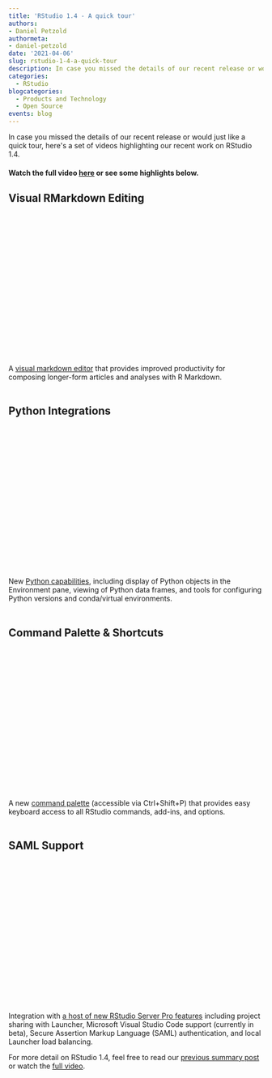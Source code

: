 ```yaml
---
title: 'RStudio 1.4 - A quick tour'
authors: 
- Daniel Petzold
authormeta:
- daniel-petzold
date: '2021-04-06'
slug: rstudio-1-4-a-quick-tour
description: In case you missed the details of our recent release or would just like a quick tour, here's a set of videos highlighting our recent work on RStudio 1.4.
categories:
  - RStudio
blogcategories:
  - Products and Technology
  - Open Source
events: blog
---
```


In case you missed the details of our recent release or would just like a quick tour, here's a set of videos highlighting our recent work on RStudio 1.4.

<h4>Watch the full video <a href="https://www.youtube.com/watch?v=SdMPh5uphO0" target="_blank" rel="noopener noreferrer">here</a> or see some highlights below.</h4>

## Visual RMarkdown Editing

<script src="https://fast.wistia.com/embed/medias/zuepig0pyb.jsonp" async></script><script src="https://fast.wistia.com/assets/external/E-v1.js" async></script><div class="wistia_responsive_padding" style="padding:56.25% 0 0 0;position:relative;"><div class="wistia_responsive_wrapper" style="height:100%;left:0;position:absolute;top:0;width:100%;"><div class="wistia_embed wistia_async_zuepig0pyb videoFoam=true" style="height:100%;position:relative;width:100%"><div class="wistia_swatch" style="height:100%;left:0;opacity:0;overflow:hidden;position:absolute;top:0;transition:opacity 200ms;width:100%;"><img src="https://fast.wistia.com/embed/medias/zuepig0pyb/swatch" style="filter:blur(5px);height:100%;object-fit:contain;width:100%;" alt="" aria-hidden="true" onload="this.parentNode.style.opacity=1;" /></div></div></div></div>

A <a href="https://blog.rstudio.com/2020/09/30/rstudio-v1-4-preview-visual-markdown-editing/" target="_blank" rel="noopener noreferrer">visual markdown editor</a> that provides improved productivity for composing longer-form articles and analyses with R Markdown.
<br><br>

## Python Integrations

<script src="https://fast.wistia.com/embed/medias/gbgej8p99s.jsonp" async></script><script src="https://fast.wistia.com/assets/external/E-v1.js" async></script><div class="wistia_responsive_padding" style="padding:56.25% 0 0 0;position:relative;"><div class="wistia_responsive_wrapper" style="height:100%;left:0;position:absolute;top:0;width:100%;"><div class="wistia_embed wistia_async_gbgej8p99s videoFoam=true" style="height:100%;position:relative;width:100%"><div class="wistia_swatch" style="height:100%;left:0;opacity:0;overflow:hidden;position:absolute;top:0;transition:opacity 200ms;width:100%;"><img src="https://fast.wistia.com/embed/medias/gbgej8p99s/swatch" style="filter:blur(5px);height:100%;object-fit:contain;width:100%;" alt="" aria-hidden="true" onload="this.parentNode.style.opacity=1;" /></div></div></div></div>

New <a href="https://blog.rstudio.com/2020/10/07/rstudio-v1-4-preview-python-support/" target="_blank" rel="noopener noreferrer">Python capabilities</a>, including display of Python objects in the Environment pane, viewing of Python data frames, and tools for configuring Python versions and conda/virtual environments.
<br><br>

## Command Palette & Shortcuts

<script src="https://fast.wistia.com/embed/medias/sg197m4je0.jsonp" async></script><script src="https://fast.wistia.com/assets/external/E-v1.js" async></script><div class="wistia_responsive_padding" style="padding:56.25% 0 0 0;position:relative;"><div class="wistia_responsive_wrapper" style="height:100%;left:0;position:absolute;top:0;width:100%;"><div class="wistia_embed wistia_async_sg197m4je0 videoFoam=true" style="height:100%;position:relative;width:100%"><div class="wistia_swatch" style="height:100%;left:0;opacity:0;overflow:hidden;position:absolute;top:0;transition:opacity 200ms;width:100%;"><img src="https://fast.wistia.com/embed/medias/sg197m4je0/swatch" style="filter:blur(5px);height:100%;object-fit:contain;width:100%;" alt="" aria-hidden="true" onload="this.parentNode.style.opacity=1;" /></div></div></div></div>

A new <a href="https://blog.rstudio.com/2020/10/14/rstudio-v1-4-preview-command-palette/" target="_blank" rel="noopener noreferrer">command palette</a> (accessible via Ctrl+Shift+P) that provides easy keyboard access to all RStudio commands, add-ins, and options.
<br><br>

## SAML Support

<script src="https://fast.wistia.com/embed/medias/om8q7xegn9.jsonp" async></script><script src="https://fast.wistia.com/assets/external/E-v1.js" async></script><div class="wistia_responsive_padding" style="padding:56.25% 0 0 0;position:relative;"><div class="wistia_responsive_wrapper" style="height:100%;left:0;position:absolute;top:0;width:100%;"><div class="wistia_embed wistia_async_om8q7xegn9 videoFoam=true" style="height:100%;position:relative;width:100%"><div class="wistia_swatch" style="height:100%;left:0;opacity:0;overflow:hidden;position:absolute;top:0;transition:opacity 200ms;width:100%;"><img src="https://fast.wistia.com/embed/medias/om8q7xegn9/swatch" style="filter:blur(5px);height:100%;object-fit:contain;width:100%;" alt="" aria-hidden="true" onload="this.parentNode.style.opacity=1;" /></div></div></div></div>

Integration with <a href="https://blog.rstudio.com/2020/11/16/rstudio-1-4-preview-server-pro/" target="_blank" rel="noopener noreferrer">a host of new RStudio Server Pro features</a> including project sharing with Launcher, Microsoft Visual Studio Code support (currently in beta), Secure Assertion Markup Language (SAML) authentication, and local Launcher load balancing.

For more detail on RStudio 1.4, feel free to read our <a href="https://blog.rstudio.com/2021/01/19/announcing-rstudio-1-4/" target="_blank" rel="noopener noreferrer">previous summary post</a> or watch the <a href="https://www.youtube.com/watch?v=SdMPh5uphO0" target="_blank" rel="noopener noreferrer">full video</a>.
